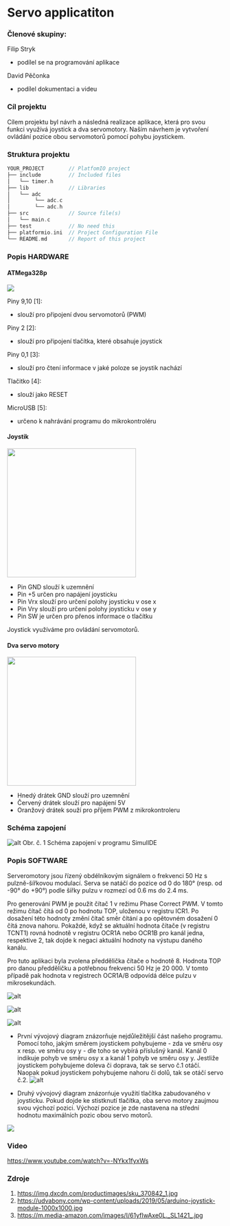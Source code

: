 # Servo applicatiton

### Členové skupiny: 
Filip Stryk
* podílel se na programování aplikace

David Pěčonka
* podílel dokumentaci a videu

### Cíl projektu
Cílem projektu byl návrh a následná realizace aplikace, která pro svou funkci využívá joystick a dva servomotory. Naším návrhem je vytvoření ovládání pozice obou servomotorů pomocí pohybu joystickem.

### Struktura projektu
   ```c
   YOUR_PROJECT        // PlatfomIO project
   ├── include         // Included files
   │   └── timer.h
   ├── lib             // Libraries
   │   └── adc
   │        └── adc.c
   │        └── adc.h
   ├── src             // Source file(s)
   │   └── main.c
   ├── test            // No need this
   ├── platformio.ini  // Project Configuration File
   └── README.md       // Report of this project
   ```

### Popis HARDWARE

#### ATMega328p
![](images/11.png)

Piny 9,10 [1]:

- slouží pro připojení dvou servomotorů (PWM)

Piny 2 [2]:

- slouží pro připojení tlačítka, které obsahuje joystick

Piny 0,1 [3]:

- slouží pro čtení informace v jaké poloze se joystik nachází

Tlačitko [4]:

- slouží jako RESET

MicroUSB [5]:

- určeno k nahrávání programu do mikrokontroléru

#### Joystik
<img src="images/joystick.jpg" width="300">

- Pin GND slouží k uzemnění
- Pin +5 určen pro napájení joysticku
- Pin Vrx slouží pro určení polohy joysticku v ose x
- Pin Vry slouží pro určení polohy joysticku v ose y
- Pin SW je určen pro přenos informace o tlačítku

Joystick využíváme pro ovládání servomotorů.

#### Dva servo motory 
<img src="images/servo.jpg" width="300">

- Hnedý drátek GND slouží pro uzemnění
- Červený drátek slouží pro napájení 5V
- Oranžový drátek souží pro příjem PWM z mikrokontroleru

### Schéma zapojení
![alt](images/schema.png)
Obr. č. 1 Schéma zapojení v programu SimulIDE

### Popis SOFTWARE

Serveromotory jsou řízený obdélníkovým signálem o frekvenci 50 Hz s pulzně-šířkovou modulací. Serva se natáčí do pozice od 0 do 180° (resp. od -90° do +90°) podle šířky pulzu v rozmezí od 0.6 ms do 2.4 ms.

Pro generování PWM je použit čítač 1 v režimu Phase Correct PWM. V tomto režimu čítač čítá od 0 po hodnotu TOP, uloženou v registru ICR1. Po dosažení této hodnoty změní čítač směr čítání a po opětovném dosažení 0 čítá znova nahoru. Pokaždé, když se aktuální hodnota čítače (v registru TCNT1) rovná hodnotě v registru OCR1A nebo OCR1B pro kanál jedna, respektive 2, tak dojde k negaci aktuální hodnoty na výstupu daného kanálu.

Pro tuto aplikaci byla zvolena předdělička čítače o hodnotě 8. Hodnota TOP pro danou předděličku a potřebnou frekvenci 50 Hz je 20 000. V tomto případě pak hodnota v registrech OCR1A/B odpovídá délce pulzu v mikrosekundách.

![alt](images/TOP.gif)

![alt](images/OCR_min.gif)

![alt](images/OCR_max.gif)

* První vývojový diagram znázorňuje nejdůležitější část našeho programu. Pomocí toho, jakým směrem joystickem pohybujeme - zda ve směru osy x resp. ve směru osy y - dle toho se vybírá příslušný kanál. Kanál 0 indikuje pohyb ve směru osy x a kanál 1 pohyb ve směru osy y. Jestliže joystickem pohybujeme doleva či doprava, tak se servo č.1 otáčí. Naopak pokud joystickem pohybujeme nahoru či dolů, tak se otáčí servo č.2.
![alt](images/ADC_vect.png)

* Druhý vývojový diagram znázorńuje využití tlačítka zabudovaného v joysticku. Pokud dojde ke stistknutí tlačítka, oba servo motory zaujmou svou výchozí pozici. Výchozí pozice je zde nastavena na střední hodnotu maximálních pozic obou servo motorů.
<img src="images/flow2.png">

### Video
https://www.youtube.com/watch?v=-NYkx1fyxWs

### Zdroje

1. https://img.dxcdn.com/productimages/sku_370842_1.jpg
2. https://udvabony.com/wp-content/uploads/2019/05/arduino-joystick-module-1000x1000.jpg
3. https://m.media-amazon.com/images/I/61yfIwAxe0L._SL1421_.jpg

